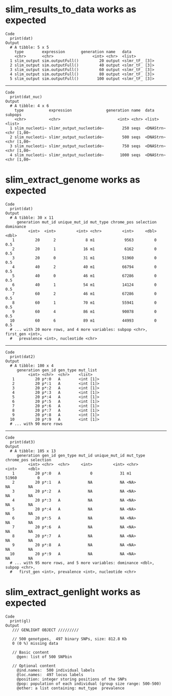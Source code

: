 # slim_results_to_data works as expected

    Code
      print(dat)
    Output
      # A tibble: 5 x 5
        type        expression       generation name   data          
        <chr>       <chr>                 <int> <chr>  <list>        
      1 slim_output sim.outputFull()         20 output <slmr_tF_ [3]>
      2 slim_output sim.outputFull()         40 output <slmr_tF_ [3]>
      3 slim_output sim.outputFull()         60 output <slmr_tF_ [3]>
      4 slim_output sim.outputFull()         80 output <slmr_tF_ [3]>
      5 slim_output sim.outputFull()        100 output <slmr_tF_ [3]>

---

    Code
      print(dat_nuc)
    Output
      # A tibble: 4 x 6
        type           expression               generation name  data      subpops    
        <chr>          <chr>                         <int> <chr> <list>    <list>     
      1 slim_nucleoti~ slimr_output_nucleotide~        250 seqs  <DNAStrn~ <chr [1,00~
      2 slim_nucleoti~ slimr_output_nucleotide~        500 seqs  <DNAStrn~ <chr [1,00~
      3 slim_nucleoti~ slimr_output_nucleotide~        750 seqs  <DNAStrn~ <chr [1,00~
      4 slim_nucleoti~ slimr_output_nucleotide~       1000 seqs  <DNAStrn~ <chr [1,00~

# slim_extract_genome works as expected

    Code
      print(dat)
    Output
      # A tibble: 30 x 11
         generation mut_id unique_mut_id mut_type chrome_pos selection dominance
              <int>  <int>         <int> <chr>         <int>     <dbl>     <dbl>
       1         20      2             8 m1             9563         0       0.5
       2         20      1            16 m1             6162         0       0.5
       3         20      0            31 m1            51960         0       0.5
       4         40      2            40 m1            66794         0       0.5
       5         40      0            46 m1            67286         0       0.5
       6         40      1            54 m1            14124         0       0.5
       7         60      2            46 m1            67286         0       0.5
       8         60      1            70 m1            55941         0       0.5
       9         60      4            86 m1            90078         0       0.5
      10         60      6            89 m1            44993         0       0.5
      # ... with 20 more rows, and 4 more variables: subpop <chr>, first_gen <int>,
      #   prevalence <int>, nucleotide <chr>

---

    Code
      print(dat2)
    Output
      # A tibble: 100 x 4
         generation gen_id gen_type mut_list 
              <int> <chr>  <chr>    <list>   
       1         20 p*:0   A        <int [1]>
       2         20 p*:1   A        <int [1]>
       3         20 p*:2   A        <int [1]>
       4         20 p*:3   A        <int [1]>
       5         20 p*:4   A        <int [1]>
       6         20 p*:5   A        <int [1]>
       7         20 p*:6   A        <int [1]>
       8         20 p*:7   A        <int [1]>
       9         20 p*:8   A        <int [1]>
      10         20 p*:9   A        <int [1]>
      # ... with 90 more rows

---

    Code
      print(dat3)
    Output
      # A tibble: 105 x 13
         generation gen_id gen_type mut_id unique_mut_id mut_type chrome_pos selection
              <int> <chr>  <chr>     <int>         <int> <chr>         <int>     <dbl>
       1         20 p*:0   A             0            31 m1            51960         0
       2         20 p*:1   A            NA            NA <NA>             NA        NA
       3         20 p*:2   A            NA            NA <NA>             NA        NA
       4         20 p*:3   A            NA            NA <NA>             NA        NA
       5         20 p*:4   A            NA            NA <NA>             NA        NA
       6         20 p*:5   A            NA            NA <NA>             NA        NA
       7         20 p*:6   A            NA            NA <NA>             NA        NA
       8         20 p*:7   A            NA            NA <NA>             NA        NA
       9         20 p*:8   A            NA            NA <NA>             NA        NA
      10         20 p*:9   A            NA            NA <NA>             NA        NA
      # ... with 95 more rows, and 5 more variables: dominance <dbl>, subpop <chr>,
      #   first_gen <int>, prevalence <int>, nucleotide <chr>

# slim_extract_genlight works as expected

    Code
      print(gl)
    Output
       /// GENLIGHT OBJECT /////////
      
       // 500 genotypes,  497 binary SNPs, size: 812.8 Kb
       0 (0 %) missing data
      
       // Basic content
         @gen: list of 500 SNPbin
      
       // Optional content
         @ind.names:  500 individual labels
         @loc.names:  497 locus labels
         @position: integer storing positions of the SNPs
         @pop: population of each individual (group size range: 500-500)
         @other: a list containing: mut_type  prevalence 
      

